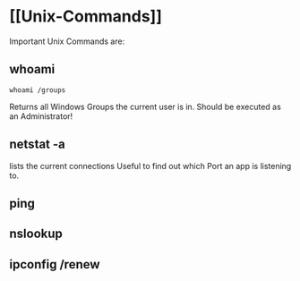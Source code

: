 
# [[Unix-Commands]]


Important Unix Commands are: 
## whoami 

```
whoami /groups
```

Returns all Windows Groups the current user is in. 
Should be executed as an Administrator! 
## netstat -a 

lists the current connections 
Useful to find out which Port an app is listening to. 

## ping 


## nslookup 


## ipconfig /renew 

